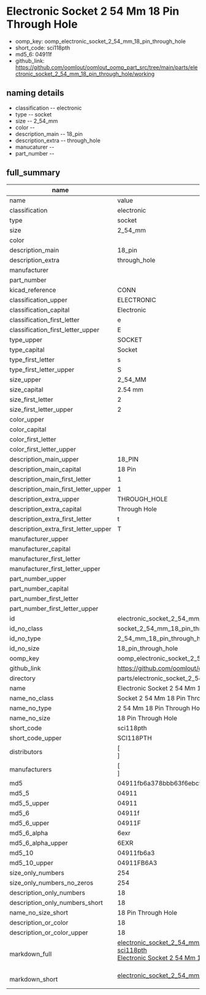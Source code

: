 # Electronic Socket 2 54 Mm 18 Pin Through Hole

  
* oomp_key: oomp_electronic_socket_2_54_mm_18_pin_through_hole 
* short_code: sci118pth
* md5_6: 04911f  
* github_link: https://github.com/oomlout/oomlout_oomp_part_src/tree/main/parts/electronic_socket_2_54_mm_18_pin_through_hole/working  
## naming details
* classification -- electronic
* type -- socket
* size -- 2_54_mm
* color -- 
* description_main -- 18_pin
* description_extra -- through_hole
* manucaturer -- 
* part_number -- 





## full_summary
| name | value | 
| --- | --- | 
| name | value | 
| classification | electronic | 
| type | socket | 
| size | 2_54_mm | 
| color |  | 
| description_main | 18_pin | 
| description_extra | through_hole | 
| manufacturer |  | 
| part_number |  | 
| kicad_reference | CONN | 
| classification_upper | ELECTRONIC | 
| classification_capital | Electronic | 
| classification_first_letter | e | 
| classification_first_letter_upper | E | 
| type_upper | SOCKET | 
| type_capital | Socket | 
| type_first_letter | s | 
| type_first_letter_upper | S | 
| size_upper | 2_54_MM | 
| size_capital | 2.54 mm | 
| size_first_letter | 2 | 
| size_first_letter_upper | 2 | 
| color_upper |  | 
| color_capital |  | 
| color_first_letter |  | 
| color_first_letter_upper |  | 
| description_main_upper | 18_PIN | 
| description_main_capital | 18 Pin | 
| description_main_first_letter | 1 | 
| description_main_first_letter_upper | 1 | 
| description_extra_upper | THROUGH_HOLE | 
| description_extra_capital | Through Hole | 
| description_extra_first_letter | t | 
| description_extra_first_letter_upper | T | 
| manufacturer_upper |  | 
| manufacturer_capital |  | 
| manufacturer_first_letter |  | 
| manufacturer_first_letter_upper |  | 
| part_number_upper |  | 
| part_number_capital |  | 
| part_number_first_letter |  | 
| part_number_first_letter_upper |  | 
| id | electronic_socket_2_54_mm_18_pin_through_hole | 
| id_no_class | socket_2_54_mm_18_pin_through_hole | 
| id_no_type | 2_54_mm_18_pin_through_hole | 
| id_no_size | 18_pin_through_hole | 
| oomp_key | oomp_electronic_socket_2_54_mm_18_pin_through_hole | 
| github_link | https://github.com/oomlout/oomlout_oomp_part_src/tree/main/parts/electronic_socket_2_54_mm_18_pin_through_hole/working | 
| directory | parts/electronic_socket_2_54_mm_18_pin_through_hole | 
| name | Electronic Socket 2 54 Mm 18 Pin Through Hole | 
| name_no_class | Socket 2 54 Mm 18 Pin Through Hole | 
| name_no_type | 2 54 Mm 18 Pin Through Hole | 
| name_no_size | 18 Pin Through Hole | 
| short_code | sci118pth | 
| short_code_upper | SCI118PTH | 
| distributors | [<br>] | 
| manufacturers | [<br>] | 
| md5 | 04911fb6a378bbb63f6ebc9ab22969f1 | 
| md5_5 | 04911 | 
| md5_5_upper | 04911 | 
| md5_6 | 04911f | 
| md5_6_upper | 04911F | 
| md5_6_alpha | 6exr | 
| md5_6_alpha_upper | 6EXR | 
| md5_10 | 04911fb6a3 | 
| md5_10_upper | 04911FB6A3 | 
| size_only_numbers | 254 | 
| size_only_numbers_no_zeros | 254 | 
| description_only_numbers | 18 | 
| description_only_numbers_short | 18 | 
| name_no_size_short | 18 Pin Through Hole | 
| description_or_color | 18 | 
| description_or_color_upper | 18 | 
| markdown_full | [electronic_socket_2_54_mm_18_pin_through_hole](https://github.com/oomlout/oomlout_oomp_part_src/tree/main/parts/electronic_socket_2_54_mm_18_pin_through_hole/working)<br>[sci118pth](https://github.com/oomlout/oomlout_oomp_part_src/tree/main/parts/electronic_socket_2_54_mm_18_pin_through_hole/working)<br>[Electronic Socket 2 54 Mm 18 Pin Through Hole](https://github.com/oomlout/oomlout_oomp_part_src/tree/main/parts/electronic_socket_2_54_mm_18_pin_through_hole/working)<br><br> | 
| markdown_short | [electronic_socket_2_54_mm_18_pin_through_hole](https://github.com/oomlout/oomlout_oomp_part_src/tree/main/parts/electronic_socket_2_54_mm_18_pin_through_hole/working)<br><br> | 
